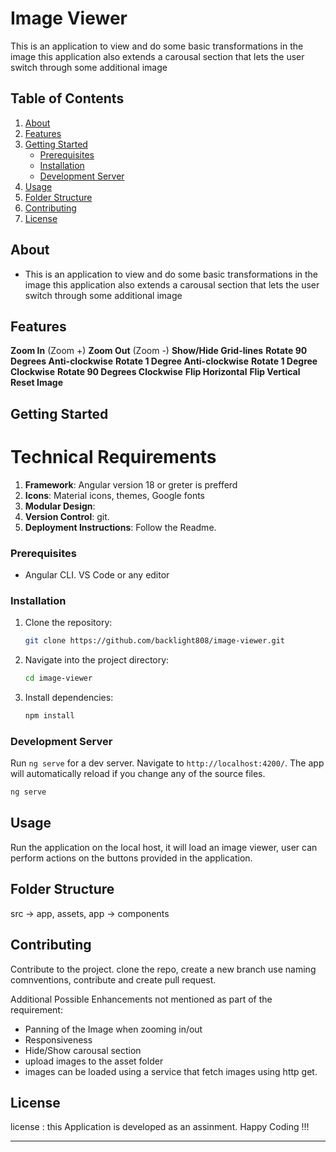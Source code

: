 
# Image Viewer

This is an application to view and do some basic transformations in the image
this application also extends a carousal section that lets the user switch through some additional image

## Table of Contents

1. [About](#about)
2. [Features](#features)
3. [Getting Started](#getting-started)
   - [Prerequisites](#prerequisites)
   - [Installation](#installation)
   - [Development Server](#development-server)
4. [Usage](#usage)
5. [Folder Structure](#folder-structure)
6. [Contributing](#contributing)
7. [License](#license)

## About

- This is an application to view and do some basic transformations in the image this application also extends a carousal section that lets the user switch through some additional image

## Features

 **Zoom In** (Zoom +)
 **Zoom Out** (Zoom -)
 **Show/Hide Grid-lines**
 **Rotate 90 Degrees Anti-clockwise**
 **Rotate 1 Degree Anti-clockwise**
 **Rotate 1 Degree Clockwise**
 **Rotate 90 Degrees Clockwise**
 **Flip Horizontal**
 **Flip Vertical**
 **Reset Image**

## Getting Started

# Technical Requirements
1. **Framework**:  Angular version 18 or greter is prefferd
2. **Icons**: Material icons, themes,  Google fonts  
3. **Modular Design**:  
4. **Version Control**: git.
5. **Deployment Instructions**: Follow the Readme.

### Prerequisites

- Angular CLI. VS Code or any editor

### Installation

1. Clone the repository:
   ```bash
   git clone https://github.com/backlight808/image-viewer.git
   ```

2. Navigate into the project directory:
   ```bash
   cd image-viewer
   ```

3. Install dependencies:
   ```bash
   npm install
   ```

### Development Server

Run `ng serve` for a dev server. Navigate to `http://localhost:4200/`. The app will automatically reload if you change any of the source files.

```bash
ng serve
```

## Usage

 Run the application on the local host, it will load an image viewer, user can perform actions on the buttons provided in the application.

## Folder Structure

src -> app, assets, 
app -> components

## Contributing

 Contribute to the project. clone the repo, create a new branch use naming comnventions, contribute and create pull request.

Additional Possible Enhancements not mentioned as part of the requirement:

- Panning of the Image when zooming in/out
- Responsiveness
- Hide/Show carousal section
- upload images to the asset folder
- images can be loaded using a service that fetch images using http get.



## License

 license : this Application is developed as an assinment.
 Happy Coding !!!

--- 

